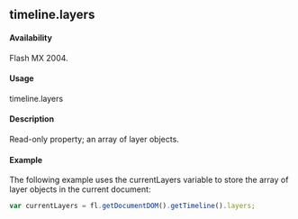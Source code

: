 ## timeline.layers

#### Availability

Flash MX 2004.

#### Usage

timeline.layers

#### Description

Read-only property; an array of layer objects.

#### Example


The following example uses the currentLayers variable to store the array of layer objects in the current document:
```javascript
var currentLayers = fl.getDocumentDOM().getTimeline().layers;
```